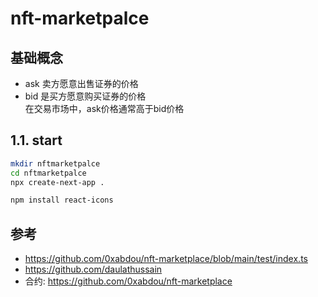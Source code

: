 # nft-marketpalce

## 基础概念
+ ask 卖方愿意出售证券的价格  
+ bid 是买方愿意购买证券的价格  
在交易市场中，ask价格通常高于bid价格

## 1.1. start
```bash
mkdir nftmarketpalce
cd nftmarketpalce
npx create-next-app .

npm install react-icons

```


## 参考
+ https://github.com/0xabdou/nft-marketplace/blob/main/test/index.ts
+ https://github.com/daulathussain
+ 合约: https://github.com/0xabdou/nft-marketplace